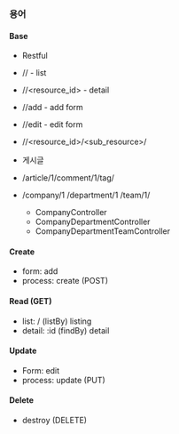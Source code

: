 ### 용어

#### Base

- Restful
- /<resource>/ - list
- /<resource>/<resource_id> - detail
- /<resource>/add - add form
- /<resource>/edit - edit form
- /<resource>/<resource_id>/<sub_resource>/

- 게시글
- /article/1/comment/1/tag/
- /company/1 /department/1 /team/1/

  - CompanyController
  - CompanyDepartmentController
  - CompanyDepartmentTeamController

#### Create

- form: add
- process: create (POST)

#### Read (GET)

- list: / (listBy) listing
- detail: :id (findBy) detail

#### Update

- Form: edit
- process: update (PUT)

#### Delete

- destroy (DELETE)
